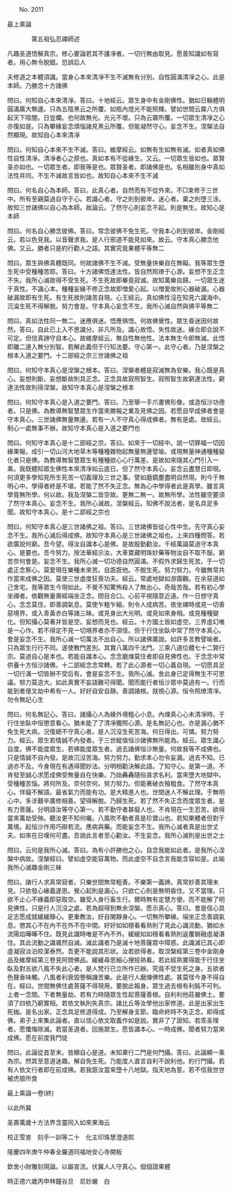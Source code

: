 ﻿　　No. 2011

最上乘論

　　　　第五祖弘忍禪師述


凡趣圣道悟解真宗。修心要論若其不護凈者。一切行無由取見。愿善知識如有寫者。用心無令脫錯。恐誤后人

夫修道之本體須識。當身心本來清凈不生不滅無有分別。自性圓滿清凈之心。此是本師。乃勝念十方諸佛

問曰。何知自心本來清凈。答曰。十地經云。眾生身中有金剛佛性。猶如日輪體明圓滿廣大無邊。只為五陰黑云之所覆。如瓶內燈光不能照輝。譬如世間云霧八方俱起天下陰闇。日豈爛。也何故無光。光元不壞。只為云霧所覆。一切眾生清凈之心亦復如是。只為攀緣妄念煩惱諸見黑云所覆。但能凝然守心。妄念不生。涅槃法自然顯現。故知自心本來清凈

問曰。何知自心本來不生不滅。答曰。維摩經云。如無有生如無有滅。如者真如佛性自性清凈。清凈者心之原也。真如本有不從緣生。又云。一切眾生皆如也。眾賢圣亦如也。一切眾生者。即我等是也。眾賢圣者。即諸佛是也。名相雖別身中真如法性并同。不生不滅故言皆如也。故知自心本來不生不滅

問曰。何名自心為本師。答曰。此真心者。自然而有不從外來。不□束修于三世中。所有至親莫過自守于心。若識心者。守之則到彼岸。迷心者。棄之則墮三涂。故知三世諸佛以自心為本師。故論云。了然守心則妄念不起。則是無生。故知心是本師

問曰。何名自心勝念彼佛。答曰。常念彼佛不免生死。守我本心則到彼岸。金剛經云。若以色見我。以音聲求我。是人行邪道不能見如來。故云。守本真心勝念他佛。又云。勝者只是約行勸人之語。其實究竟果體平等無二

問曰。眾生與佛真體既同。何故諸佛不生不滅。受無量快樂自在無礙。我等眾生墮生死中受種種苦耶。答曰。十方諸佛悟達法性。皆自然照燎于心源。妄想不生正念不失。我所心滅故得不受生死。不生死故即畢竟寂滅。故知萬樂自歸。一切眾生迷于真性。不識心本。種種妄緣不修正念故即憎愛心起。以憎愛故則心器破漏。心器破漏故即有生死。有生死故則諸苦自現。心王經云。真如佛性沒在知見六識海中。沉淪生死不得解脫。努力會是。守本真心妄念不生。我所心滅自然與佛平等無二

問曰。真如法性同一無二。迷應俱迷。悟應俱悟。何故佛覺性。眾生昏迷因何故然。答曰。自此已上入不思識分。非凡所及。識心故悟。失性故迷。緣合即合說不可定。但信真諦守自本心。故維摩經云。無自性無他性。法本無生今即無滅。此悟即離二邊入無分別智。若解此義但于行知法要。守心第一。此守心者。乃是涅槃之根本入道之要門。十二部經之宗三世諸佛之祖

問曰。何知守本真心是涅槃之根本。答曰。涅槃者體是寂滅無為安樂。我心既是真心。妄想則斷。妄想斷故則具正念。正念具故寂照智生。寂照智生故窮達法性。窮達法性故則得涅槃。故知守本真心是涅槃之根本

問曰。何知守本真心是入道之要門。答曰。乃至舉一手爪畫佛形像。或造恒沙功德者。只是佛。為教導無智慧眾生作當來勝報之業及見佛之因。若愿自早成佛者會是守本真心。三世諸佛無量無邊。若有一人不守真心得成佛者。無有是處。故經云。制心一處無事不辦。故知守本真心是入道之要門也

問曰。何知守本真心是十二部經之宗。答曰。如來于一切經中。說一切罪福一切因緣果報。成引一切山河大地草木等種種雜物起無量無邊譬喻。或現無量神通種種變化者只是佛。為教導無智慧眾生有種種欲心心行萬差。是故如來隨其心門引入一乘。我既體知眾生佛性本來清凈如云底日。但了然守本真心。妄念云盡慧日即現。何須更多學知見所生死苦一切義理及三世之事。譬如磨鏡塵盡明自然現。則今于無明心中。學得者終是不堪。若能了然不失正念。無為心中學得者此是真學。雖言真學竟無所學。何以故。我及涅槃二皆空故。更無二無一。故無所學。法性雖空要須了然守本真心。妄念不生。我所心滅故。涅槃經云。知佛不說法者。是名具足多聞。故知守本真心。是十二部經之宗也

問曰。何知守本真心是三世諸佛之祖。答曰。三世諸佛皆從心性中生。先守真心妄念不生。我所心滅后得成佛。故知守本真心是三世諸佛之祖也。上來四種問答。若欲廣說何窮。吾今望。得汝自識本心是佛。是故殷勤勸汝。千經萬論莫過守本真心。是要也。吾今努力。按法華經示汝。大車寶藏明珠妙藥等物汝自不取不服。窮苦奈何會是。妄念不生。我所心滅一切功德自然圓滿。不假外求歸生死苦。于一切處正念察心。莫愛現在樂種未來苦。自誑誑他。不脫生死。努力努力。今雖無常共作當來成佛之因。莫使三世虛度狂喪功夫。經云。常處地獄如游園觀。在余惡道如己舍宅。我等眾生今現如此。不覺不知驚怖殺人了無出心。奇哉苦哉。若有初心學坐禪者。依觀無量壽經端坐正念。閉目合口。心前平視隨意近遠。作一日想守真心。念念莫住。即善調氣息。莫使乍粗乍細。則令人成病苦。夜坐禪時或見一切善惡境界。或入青黃赤白等諸三昧。或見身出大光明。或見如來身相。或見種種變化。但知攝心莫著并皆是空。妄想而見也。經云。十方國土皆如虛空。三界虛幻唯是一心作。若不得定不見一切境界者亦不須怪。但于行住坐臥中常了然守本真心。會是妄念不生。我所心滅一切萬法不出自心。所以諸佛廣說。如許多言教譬喻者。只為眾生行行不同。遂使教門差別。其實八萬四千法門。三乘八道位體七十二賢行宗。莫過自心是本也。若能自識本心。念念磨煉莫住者即自見佛性也。于念念中常供養十方恒沙諸佛。十二部經念念常轉。若了此心源者一切心義自現。一切愿具足一切行滿一切皆辦不受后有。會是妄念不生。我所心滅。舍此身已定得無生不可思議。努力莫造大。如此真實不妄語難可得聞。聞而能行者恒沙眾中莫過有一。行而能到者億叉劫中希有一人。好好自安自靜。善調諸根。就視心源。恒令照燎清凈。勿令無記心生

問曰。何名無記心。答曰。諸攝心人為緣外境粗心小息。內煉真心心未清凈時。于行住坐臥中恒懲意看心。猶未能了了清凈獨照心源。是名無記心也。亦是漏心猶不免生死大病。況復總不守真心者。是人沉沒生死苦海。何日得出。可憐。努力努力。經云。眾生若情誠不內發者。于三世縱值恒沙諸佛無所能為。經云。眾生識心自度。佛不能度眾生。若佛能度眾生者。過去諸佛恒沙無量。何故我等不成佛也。只是情誠不自內發。是故沉沒苦海。努力努力。勤求本心勿令妄漏。過去不知。已過亦不及。今身現在有遇得聞妙法。分明相勸決解此語。了知守心。是第一道。不肯發至誠心求愿成佛受無量自在快樂。乃始轟轟隨俗貪求名利。當來墮大地獄中。受種種苦惱。將何所及。奈何奈何。努力努力。但能著破衣飱粗食。了然守本真心。佯癡不解語。最省氣力而能有功。是大精進人也。世間迷人不解此理。于無明心中。多涉艱辛廣修相善。望得解脫。乃歸生死。若了然不失正念而度眾生者。是有力菩薩。分明語汝等守心第一。若不勤守者甚癡人也。不肯現在一生忍苦。欲得當來萬劫受殃。聽汝更不知何囑。八風吹不動者真是珍寶山也。若知果體者但對于萬境。起恒沙作用巧辯若流。應病與藥。而能妄念不生。我所心滅者真是出世丈夫。如來在日嘆何可盡。吾說此言者至心勸汝。不生妄念。我所心滅則是出世之士

問曰。云何是我所心滅。答曰。為有小許勝他之心。自念我能如此者。是我所心涅槃中病故。涅槃經曰。譬如虛空能容萬物。而此虛空不自念言我能含容如是。此喻我所心滅趣金剛三昧

問曰。諸行人求真常寂者。只樂世間無常粗善。不樂第一義諦。真常妙善其理未見。只欲發心緣義遂思。覺心起則是漏心。只欲亡心則是無明昏住。又不當理。只欲不止心不緣義即惡取空。雖受人身行畜生行。爾時無有定慧方便。而不能解了明見佛性。只是行人沉沒之處。若為超得到無余涅槃。愿示真心。答曰。會是信心具足志愿成就緩緩靜心。更重教汝。好自閑靜身心。一切無所攀緣。端坐正念善調氣息。懲其心不在內不在外不在中間。好好如如穩看看熟則了見此心識流動。猶如水流陽焰曄曄不住。既見此識時唯是不內不外。緩緩如如穩看看熟則返覆銷融虛凝湛住。其此流動之識颯然自滅。滅此識者乃是滅十地菩薩眾中障惑。此識滅已其心即虛凝寂淡泊皎潔泰然。吾更不能說其形狀。汝若欲得者。取涅槃經第三卷中金剛身品及維摩經第三卷見阿閦佛品。緩緩尋思細心搜撿熟看。若此經熟實得能于行住坐臥及對五欲八風不失此心者。是人梵行已立所作已辦。究竟不受生死之身。五欲者色聲香味觸。八風者利衰毀譽稱譏苦樂。此是行人磨煉佛性處。甚莫怪今身不得自在。經曰。世間無佛住處菩薩不得現用。要脫此報身。眾生過去根有利鈍不可判。上者一念間。下者無量劫。若有力時隨眾生性起菩薩善根。自利利他莊嚴佛土。要須了四依乃窮實相。若依文執則失真宗。諸比丘等汝學他出家修道。此是出家出生死枷。是名出家。正念具足修道得成。乃至解身支節。臨命終時不失正念。即得成佛。弟子上來集此論者。直以信心依文取義作如是說。實非了了證知。若乖圣理者。愿懺悔除滅。若當圣道者。回施眾生。愿皆識本心。一時成佛。聞者努力當來成佛。愿在前度我門徒

問曰。此論從首至末。皆顯自心是道。未知果行二門是何門攝。答曰。此論顯一乘為宗。然其至意道迷趣。解自免生死。乃能度人直言自利不說利他。約行門攝。若有人依文行者即在前成佛。若我誑汝當來墮十八地獄。指天地為誓。若不信我世世被虎狼所食

最上乘論一卷(終)

以此所冀

圣壽萬歲十方法界含靈同入如來果海云

校正雪訔　刻手一訓等二十　化主印珠慧澄道熙

隆慶四年庚午仲春全羅道同福地安心寺開板

欽舍小財雕刻現論。以屬宣流。伏冀人人守真心。個個證果體

時正德六歲丙申林鐘谷旦　尼妙嚴　白
